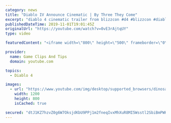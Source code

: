 ```yaml
---
category: news
title: "Diablo IV Announce Cinematic | By Three They Come"
excerpt: "diablo 4 cinematic trailer from blizzcon #d4 #blizzcon #diablo."
publishedDateTime: 2019-11-01T19:01:45Z
originalUrl: "https://youtube.com/watch?v=0vE3rAjtqUY"
type: video

featuredContent: "<iframe width=\"800\" height=\"500\" frameborder=\"0\" src=\"https://www.youtube.com/embed/0vE3rAjtqUY\" allow=\"accelerometer; autoplay; encrypted-media; gyroscope; picture-in-picture\" allowfullscreen></iframe>"

provider:
  name: Game Clips And Tips
  domain: youtube.com

topics:
  - Diablo 4

images:
  - url: "https://www.youtube.com/img/desktop/supported_browsers/dinosaur.png"
    width: 1200
    height: 800
    isCached: true

secured: "dtJ1KZ7hzvZ0g6W7OksjdKbU9PPj1m2fneqIvxMhXuR8MI5Wsstl2SbiBmPWHh0lOjXaX377G0GC4eLuTe4Bmd7pWIfqmAZqhgt5qZAuPpGHyUeKkzlUYAYVSRLTHgacC8oRoEgUmKMdyffvLONTaEoD9hnmDbT1zDeSeCuG4TN6m/ilitgj/O4CESYcSX1eXv+izDueHtqua0AkxM1t/rNHlIse3em9JpPBw28G/AvVexLsuLbszCiyGfMwLg8xoHbX1NHLhY8GNpZfLtRUTUBzDxvgUJ7s5KmUpuiZMz8ikSEQzeVx6DmGvPAZplfxcvyMsRNwnyUwboi6bttpx2PigNz3bWmfiBqVdVZa5M9A0kQtE3OpJC73Vh3/xABjx2epWzhFTaRVHno1YDvwjw==;ShVXvUf9HxVSWqQuy9JoPA=="
---
```


